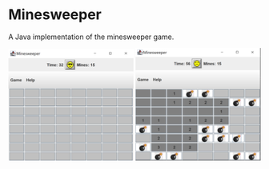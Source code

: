 # Minesweeper
A Java implementation of the minesweeper game.

<img src="https://github.com/jessiestalter/Minesweeper/blob/main/screenshots/minesweeper1.PNG" alt="Minesweeper Image 1" width="250"/>
<img src="https://github.com/jessiestalter/Minesweeper/blob/main/screenshots/minesweeper2.PNG" alt="Minesweeper Image 2" width="250"/>
